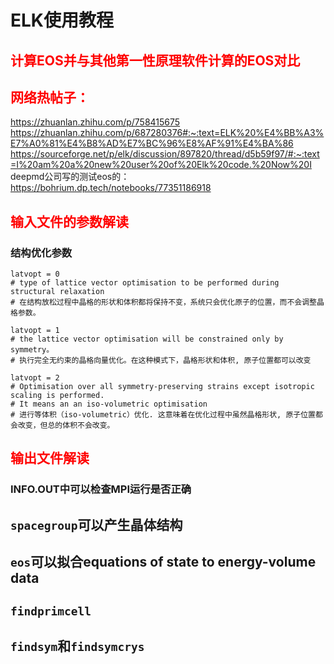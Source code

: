 # ELK使用教程

## <span style="color:red"> 计算EOS并与其他第一性原理软件计算的EOS对比


## <span style="color:red"> 网络热帖子：
https://zhuanlan.zhihu.com/p/758415675
https://zhuanlan.zhihu.com/p/687280376#:~:text=ELK%20%E4%BB%A3%E7%A0%81%E4%B8%AD%E7%BC%96%E8%AF%91%E4%BA%86
https://sourceforge.net/p/elk/discussion/897820/thread/d5b59f97/#:~:text=I%20am%20a%20new%20user%20of%20Elk%20code.%20Now%20I
deepmd公司写的测试eos的：https://bohrium.dp.tech/notebooks/77351186918


## <span style="color:red"> 输入文件的参数解读

### 结构优化参数
```shell
latvopt = 0
# type of lattice vector optimisation to be performed during structural relaxation
# 在结构放松过程中晶格的形状和体积都将保持不变，系统只会优化原子的位置，而不会调整晶格参数。

latvopt = 1 
# the lattice vector optimisation will be constrained only by symmetry。
# 执行完全无约束的晶格向量优化。在这种模式下，晶格形状和体积, 原子位置都可以改变

latvopt = 2
# Optimisation over all symmetry-preserving strains except isotropic scaling is performed.
# It means an an iso-volumetric optimisation
# 进行等体积（iso-volumetric）优化. 这意味着在优化过程中虽然晶格形状, 原子位置都会改变，但总的体积不会改变。
```
## <span style="color:red"> 输出文件解读

### INFO.OUT中可以检查MPI运行是否正确

## `spacegroup`可以产生晶体结构

## `eos`可以拟合equations of state to energy-volume data

## `findprimcell`

## `findsym`和`findsymcrys`



